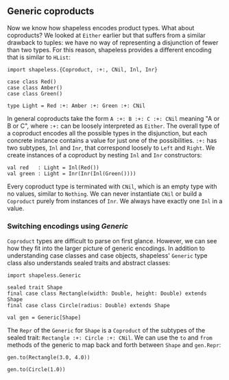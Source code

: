 ## Generic coproducts

Now we know how shapeless encodes product types.
What about coproducts?
We looked at `Either` earlier
but that suffers from a similar drawback to tuples:
we have no way of representing a disjunction of fewer than two types.
For this reason, shapeless provides a different encoding
that is similar to `HList`:

```tut:book:silent
import shapeless.{Coproduct, :+:, CNil, Inl, Inr}

case class Red()
case class Amber()
case class Green()

type Light = Red :+: Amber :+: Green :+: CNil
```

In general coproducts take the form
`A :+: B :+: C :+: CNil` meaning "A or B or C",
where `:+:` can be loosely interpreted as `Either`.
The overall type of a coproduct
encodes all the possible types in the disjunction,
but each concrete instance
contains a value for just one of the possibilities.
`:+:` has two subtypes, `Inl` and `Inr`,
that correspond loosely to `Left` and `Right`.
We create instances of a coproduct by
nesting `Inl` and `Inr` constructors:

```tut:book
val red   : Light = Inl(Red())
val green : Light = Inr(Inr(Inl(Green())))
```

Every coproduct type is terminated with `CNil`,
which is an empty type with no values, similar to `Nothing`.
We can never instantiate `CNil`
or build a `Coproduct` purely from instances of `Inr`.
We always have exactly one `Inl` in a value.

### Switching encodings using *Generic*

`Coproduct` types are difficult to parse on first glance.
However, we can see how they fit
into the larger picture of generic encodings.
In addition to understanding case classes and case objects,
shapeless' `Generic` type class also understands
sealed traits and abstract classes:

```tut:book:silent
import shapeless.Generic

sealed trait Shape
final case class Rectangle(width: Double, height: Double) extends Shape
final case class Circle(radius: Double) extends Shape
```

```tut:book
val gen = Generic[Shape]
```

The `Repr` of the `Generic` for `Shape` is
a `Coproduct` of the subtypes of the sealed trait:
`Rectangle :+: Circle :+: CNil`.
We can use the `to` and `from` methods of the generic
to map back and forth between `Shape` and `gen.Repr`:

```tut:book
gen.to(Rectangle(3.0, 4.0))

gen.to(Circle(1.0))
```
